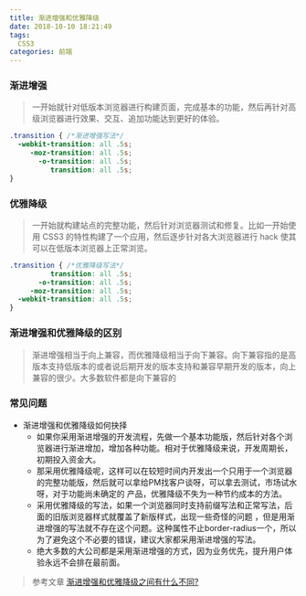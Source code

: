 ```yaml
---
title: 渐进增强和优雅降级
date: 2018-10-10 18:21:49
tags: 
  CSS3
categories: 前端
---
```


### 渐进增强
> 一开始就针对低版本浏览器进行构建页面，完成基本的功能，然后再针对高级浏览器进行效果、交互、追加功能达到更好的体验。
> 

``` css
.transition { /*渐进增强写法*/
  -webkit-transition: all .5s;
     -moz-transition: all .5s;
       -o-transition: all .5s;
          transition: all .5s;
}

```


### 优雅降级
> 一开始就构建站点的完整功能，然后针对浏览器测试和修复。比如一开始使用 CSS3 的特性构建了一个应用，然后逐步针对各大浏览器进行 hack 使其可以在低版本浏览器上正常浏览。
> 
``` css
.transition { /*优雅降级写法*/
          transition: all .5s;
       -o-transition: all .5s;
     -moz-transition: all .5s;
  -webkit-transition: all .5s;
}
```

### 渐进增强和优雅降级的区别
> 渐进增强相当于向上兼容，而优雅降级相当于向下兼容。向下兼容指的是高版本支持低版本的或者说后期开发的版本支持和兼容早期开发的版本，向上兼容的很少。大多数软件都是向下兼容的
### 常见问题
+ 渐进增强和优雅降级如何抉择
  + 如果你采用渐进增强的开发流程，先做一个基本功能版，然后针对各个浏览器进行渐进增加，增加各种功能。相对于优雅降级来说，开发周期长，初期投入资金大。
  + 那采用优雅降级呢，这样可以在较短时间内开发出一个只用于一个浏览器的完整功能版，然后就可以拿给PM找客户谈呀，可以拿去测试，市场试水呀，对于功能尚未确定的 产品，优雅降级不失为一种节约成本的方法。
  + 采用优雅降级的写法，如果一个浏览器同时支持前缀写法和正常写法，后面的旧版浏览器样式就覆盖了新版样式，出现一些奇怪的问题 ，但是用渐进增强的写法就不存在这个问题。这种属性不止border-radius一个，所以为了避免这个不必要的错误，建议大家都采用渐进增强的写法。
  + 绝大多数的大公司都是采用渐进增强的方式，因为业务优先，提升用户体验永远不会排在最前面。



> 
> 参考文章 [渐进增强和优雅降级之间有什么不同?](https://blog.csdn.net/jnshu_it/article/details/77016996)
